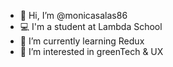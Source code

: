 - 👋 Hi, I’m @monicasalas86
- 💻 I'm a student at Lambda School
- 🌱 I’m currently learning Redux
- 👀 I’m interested in greenTech & UX

